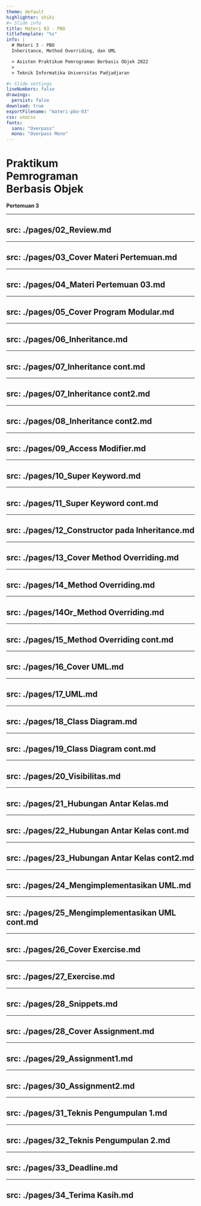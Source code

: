 ```yaml
---
theme: default
highlighter: shiki
#> Slide info
title: Materi 03 - PBO
titleTemplate: "%s"
info: |
  # Materi 3 - PBO
  Inheritance, Method Overriding, dan UML

  > Asisten Praktikum Pemrograman Berbasis Objek 2022
  >
  > Teknik Informatika Universitas Padjadjaran

#> Slide settings
lineNumbers: false
drawings:
  persist: false
download: true
exportFilename: "materi-pbo-03"
css: unocss
fonts:
  sans: "Overpass"
  mono: "Overpass Mono"
---
```


# Praktikum<br>Pemrograman<br>Berbasis Objek

**Pertemuan 3**

---
src: ./pages/02_Review.md
---
---
src: ./pages/03_Cover Materi Pertemuan.md
---
---
src: ./pages/04_Materi Pertemuan 03.md
---
---
src: ./pages/05_Cover Program Modular.md
---
---
src: ./pages/06_Inheritance.md
---
---
src: ./pages/07_Inheritance cont.md
---
---
src: ./pages/07_Inheritance cont2.md
---
---
src: ./pages/08_Inheritance cont2.md
---
---
src: ./pages/09_Access Modifier.md
---
---
src: ./pages/10_Super Keyword.md
---
---
src: ./pages/11_Super Keyword cont.md
---
---
src: ./pages/12_Constructor pada Inheritance.md
---
---
src: ./pages/13_Cover Method Overriding.md
---
---
src: ./pages/14_Method Overriding.md
---
---
src: ./pages/14Or_Method Overriding.md
---
---
src: ./pages/15_Method Overriding cont.md
---
---
src: ./pages/16_Cover UML.md
---
---
src: ./pages/17_UML.md
---
---
src: ./pages/18_Class Diagram.md
---
---
src: ./pages/19_Class Diagram cont.md
---
---
src: ./pages/20_Visibilitas.md
---
---
src: ./pages/21_Hubungan Antar Kelas.md
---
---
src: ./pages/22_Hubungan Antar Kelas cont.md
---
---
src: ./pages/23_Hubungan Antar Kelas cont2.md
---
---
src: ./pages/24_Mengimplementasikan UML.md
---
---
src: ./pages/25_Mengimplementasikan UML cont.md
---
---
src: ./pages/26_Cover Exercise.md
---
---
src: ./pages/27_Exercise.md
---
---
src: ./pages/28_Snippets.md
---
---
src: ./pages/28_Cover Assignment.md
---
---
src: ./pages/29_Assignment1.md
---
---
src: ./pages/30_Assignment2.md
---
---
src: ./pages/31_Teknis Pengumpulan 1.md
---
---
src: ./pages/32_Teknis Pengumpulan 2.md
---
---
src: ./pages/33_Deadline.md
---
---
src: ./pages/34_Terima Kasih.md
---
